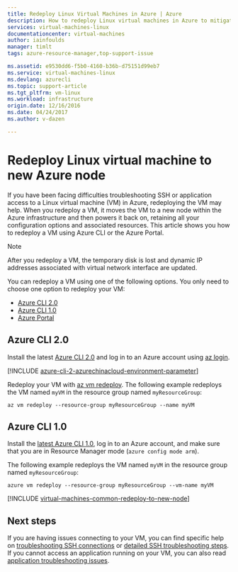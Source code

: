 ```yaml
---
title: Redeploy Linux Virtual Machines in Azure | Azure
description: How to redeploy Linux virtual machines in Azure to mitigate SSH connection issues.
services: virtual-machines-linux
documentationcenter: virtual-machines
author: iainfoulds
manager: timlt
tags: azure-resource-manager,top-support-issue

ms.assetid: e9530dd6-f5b0-4160-b36b-d75151d99eb7
ms.service: virtual-machines-linux
ms.devlang: azurecli
ms.topic: support-article
ms.tgt_pltfrm: vm-linux
ms.workload: infrastructure
origin.date: 12/16/2016
ms.date: 04/24/2017
ms.author: v-dazen

---
```

# Redeploy Linux virtual machine to new Azure node
If you have been facing difficulties troubleshooting SSH or application access to a Linux virtual machine (VM) in Azure, redeploying the VM may help. When you redeploy a VM, it moves the VM to a new node within the Azure infrastructure and then powers it back on, retaining all your configuration options and associated resources. This article shows you how to redeploy a VM using Azure CLI or the Azure Portal.

> [!NOTE]
> After you redeploy a VM, the temporary disk is lost and dynamic IP addresses associated with virtual network interface are updated. 

You can redeploy a VM using one of the following options. You only need to choose one option to redeploy your VM:

- [Azure CLI 2.0](#azure-cli-20)
- [Azure CLI 1.0](#azure-cli-10)
- [Azure Portal](#using-azure-portal)

## Azure CLI 2.0
Install the latest [Azure CLI 2.0](https://docs.microsoft.com/cli/azure/install-az-cli2) and log in to an Azure account using [az login](https://docs.microsoft.com/cli/azure/#login).

[!INCLUDE [azure-cli-2-azurechinacloud-environment-parameter](../../../includes/azure-cli-2-azurechinacloud-environment-parameter.md)]

Redeploy your VM with [az vm redeploy](https://docs.microsoft.com/cli/azure/vm#redeploy). The following example redeploys the VM named `myVM` in the resource group named `myResourceGroup`:

```azurecli
az vm redeploy --resource-group myResourceGroup --name myVM 
```

## Azure CLI 1.0
Install the [latest Azure CLI 1.0](../../cli-install-nodejs.md), log in to an Azure account, and make sure that you are in Resource Manager mode (`azure config mode arm`).

The following example redeploys the VM named `myVM` in the resource group named `myResourceGroup`:

```azurecli
azure vm redeploy --resource-group myResourceGroup --vm-name myVM 
```

[!INCLUDE [virtual-machines-common-redeploy-to-new-node](../../../includes/virtual-machines-common-redeploy-to-new-node.md)]

## Next steps
If you are having issues connecting to your VM, you can find specific help on [troubleshooting SSH connections](troubleshoot-ssh-connection.md?toc=%2fvirtual-machines%2flinux%2ftoc.json) or [detailed SSH troubleshooting steps](detailed-troubleshoot-ssh-connection.md?toc=%2fvirtual-machines%2flinux%2ftoc.json). If you cannot access an application running on your VM, you can also read [application troubleshooting issues](troubleshoot-app-connection.md?toc=%2fvirtual-machines%2flinux%2ftoc.json).
